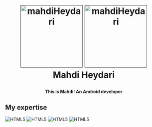 <h1 align="center">
  <br>
  
  <a href=""><img src="https://images.prismic.io/qovery/c952e642-7c8c-4e2f-854e-b14a14868b3e_kotlin.png?ixlib=gatsbyFP&auto=compress%2Cformat&fit=max&q=50" alt="mahdiHeydari" width="200"></a>
  <a href=""><img src="https://images.yourstory.com/cs/1/b3c70442-ab5e-11e8-8691-f70342131e20/flutter-ios-development1553671137747.jpg?w=1152&fm=auto&ar=2:1&mode=crop&crop=faces" alt="mahdiHeydari" width="200"></a>
  <br>
  Mahdi Heydari
</h1>

<h4 align="center">This is Mahdi! An Android developer</h4>

## My expertise

<p>

<img alt="HTML5" src="https://img.shields.io/badge/flutter-%23E34F26.svg?style=for-the-badge&logo=flutter&logoColor=white" />
<img alt="HTML5" src="https://img.shields.io/badge/dart-%23E34F26.svg?style=for-the-badge&logo=dart&logoColor=white" />
<img alt="HTML5" src="https://img.shields.io/badge/kotlin-%23E34F26.svg?style=for-the-badge&logo=kotlin&logoColor=white" />
<img alt="HTML5" src="https://img.shields.io/badge/java-%23E34F26.svg?style=for-the-badge&logo=java&logoColor=white" />
<img alt="HTML5" src="https://img.shields.io/badge/git-%23E34F
